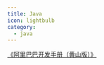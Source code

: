```yaml
---
title: Java
icon: lightbulb
category:
  - java
---
```





[《阿里巴巴开发手册（黄山版）》](https://raw.githubusercontent.com/alibaba/p3c/HEAD/Java%E5%BC%80%E5%8F%91%E6%89%8B%E5%86%8C(%E9%BB%84%E5%B1%B1%E7%89%88).pdf)


